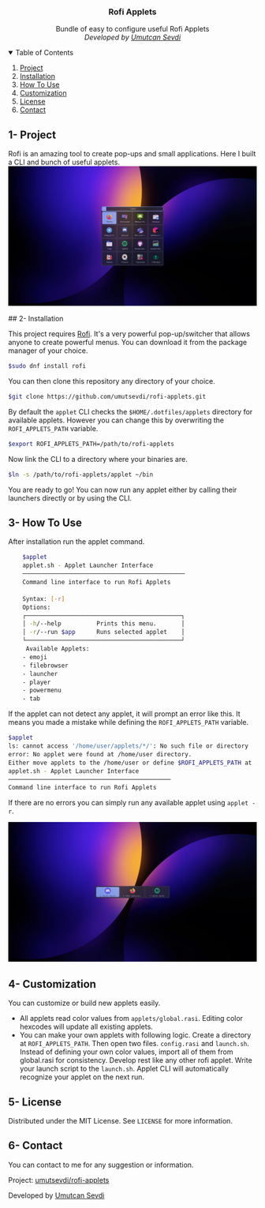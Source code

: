 <h3 align="center"> Rofi Applets</h3>
<p align="center"> Bundle of easy to configure useful Rofi Applets  <br />
<i>Developed by <a href="https://github.com/umutsevdi"> Umutcan Sevdi</a></i>

<details open="open">
  <summary>Table of Contents</summary>
  <ol>
    <li><a href="#project">Project</a></li>
    <li><a href="#installation">Installation</a></li>
    <li><a href="#how-to">How To Use</a></li>
    <li><a href="#customization">Customization</a></li>
    <li><a href="LICENSE">License</a></li>
    <li><a href="#contact">Contact</a></li>
  </ol>
</details>

<section id="project">

## 1- Project

Rofi is an amazing tool to create pop-ups and small applications. Here I built a CLI and
bunch of useful applets.
<img src="screenshots/launcher.png">

</section>

<section id="installation">
## 2- Installation

This project requires [Rofi](https://github.com/davatorium/rofi). It's a very powerful
pop-up/switcher that allows anyone to create powerful menus. You can download
it from the package manager of your choice.

```sh
$sudo dnf install rofi
```

You can then clone this repository any directory of your choice.

```sh
$git clone https://github.com/umutsevdi/rofi-applets.git
```

By default the `applet` CLI checks the `$HOME/.dotfiles/applets` directory for available
applets. However you can change this by overwriting the `ROFI_APPLETS_PATH` variable.

```sh
$export ROFI_APPLETS_PATH=/path/to/rofi-applets
```

Now link the CLI to a directory where your binaries are.

```sh
$ln -s /path/to/rofi-applets/applet ~/bin
```

You are ready to go! You can now run any applet either by calling their launchers
directly or by using the CLI.

</section>
<section id="how-to">

## 3- How To Use

After installation run the applet command.

```sh
    $applet
    applet.sh - Applet Launcher Interface
    ──────────────────────────────────────────────
    Command line interface to run Rofi Applets

    Syntax: [-r]
    Options:
    ┌────────────────────────────────────────────┐
    │ -h/--help          Prints this menu.       │
    │ -r/--run $app      Runs selected applet    │
    └────────────────────────────────────────────┘
     Available Applets:
    - emoji
    - filebrowser
    - launcher
    - player
    - powermenu
    - tab
```

If the applet can not detect any applet, it will prompt an error like this. It means
you made a mistake while defining the `ROFI_APPLETS_PATH` variable.

```sh
$applet
ls: cannot access '/home/user/applets/*/': No such file or directory
error: No applet were found at /home/user directory.
Either move applets to the /home/user or define $ROFI_APPLETS_PATH at .bashrc
applet.sh - Applet Launcher Interface
──────────────────────────────────────────────
Command line interface to run Rofi Applets
```

If there are no errors you can simply run any available applet using `applet -r`.

<img src="screenshots/switcher.png">

</section>

<section id="customization">

## 4- Customization

You can customize or build new applets easily.

- All applets read color values from `applets/global.rasi`. Editing color hexcodes
  will update all existing applets.
- You can make your own applets with following logic. Create a directory at
  `ROFI_APPLETS_PATH`. Then open two files. `config.rasi` and `launch.sh`. Instead
  of defining your own color values, import all of them from global.rasi for
  consistency. Develop rest like any other rofi applet. Write your launch script
  to the `launch.sh`. Applet CLI will automatically recognize your applet on the
  next run.

</section>
<section id="license">

## 5- License

Distributed under the MIT License. See `LICENSE` for more information.

</section>
<section id="contact">

## 6- Contact

You can contact to me for any suggestion or information.

Project: [umutsevdi/rofi-applets](https://github.com/umutsevdi/rofi-applets)

Developed by [Umutcan Sevdi](https://github.com/umutsevdi)

</section>
